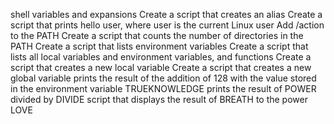 shell variables and expansions
Create a script that creates an alias
Create a script that prints hello user, where user is the current Linux user
Add /action to the PATH
Create a script that counts the number of directories in the PATH
Create a script that lists environment variables
Create a script that lists all local variables and environment variables, and functions
Create a script that creates a new local variable
Create a script that creates a new global variable
prints the result of the addition of 128 with the value stored in the environment variable TRUEKNOWLEDGE
prints the result of POWER divided by DIVIDE
script that displays the result of BREATH to the power LOVE
